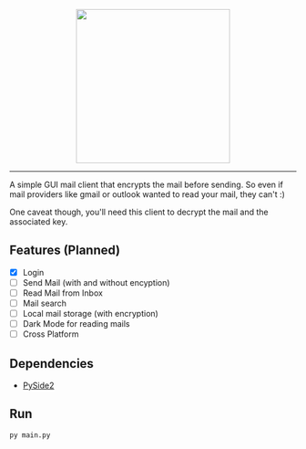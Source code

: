 <p align="center">
  <img src="https://github.com/sz47/NexMail/blob/main/images/nexmail_main.png" align="center" width="270"> 
</p>

-----

A simple GUI mail client that encrypts the mail before sending. So even if mail providers like gmail or outlook wanted to read your mail, they can't :)

One caveat though, you'll need this client to decrypt the mail and the associated key.

## Features (Planned)

- [x] Login
- [ ] Send Mail (with and without encyption)
- [ ] Read Mail from Inbox
- [ ] Mail search
- [ ] Local mail storage (with encryption)
- [ ] Dark Mode for reading mails
- [ ] Cross Platform

## Dependencies

+ [PySide2](https://pypi.org/project/PySide2/)

## Run

```
py main.py
```
